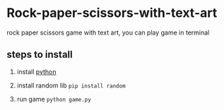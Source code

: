 # Rock-paper-scissors-with-text-art
rock paper scissors game with text art, you can play game in terminal

## steps to install

1. install [python](https://www.python.org/downloads/)

2. install random lib
   `pip install random`
   
3. run game `python game.py`


